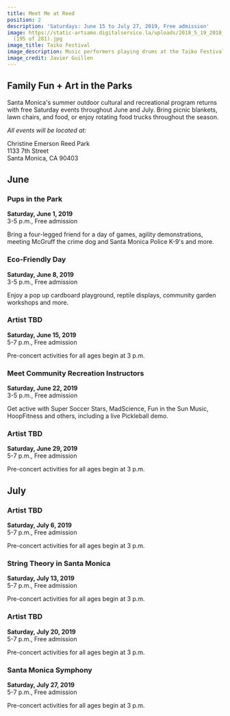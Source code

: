 ```yaml
---
title: Meet Me at Reed
position: 2
description: 'Saturdays: June 15 to July 27, 2019, Free admission'
image: https://static-artsamo.digitalservice.la/uploads/2018_5_19_2018_Meet_Me_At_Reed_Taiko_Festival_Javier_Guillen
  (195 of 281).jpg
image_title: Taiko Festival
image_description: Music performers playing drums at the Taiko Festival
image_credit: Javier Guillen
---
```


## Family Fun + Art in the Parks 

Santa Monica's summer outdoor cultural and recreational program returns with free Saturday events throughout June and July. Bring picnic blankets, lawn chairs, and food, or enjoy rotating food trucks throughout the season.

<em>All events will be located at:</em>

Christine Emerson Reed Park  
1133 7th Street  
Santa Monica, CA 90403

## June

### Pups in the Park

**Saturday, June 1, 2019**  
3-5 p.m., Free admission

Bring a four-legged friend for a day of games, agility demonstrations, meeting McGruff the crime dog and Santa Monica Police K-9's and more. 

### Eco-Friendly Day

**Saturday, June 8, 2019**  
3-5 p.m., Free admission

Enjoy a pop up cardboard playground, reptile displays, community garden workshops and more. 

### Artist TBD

**Saturday, June 15, 2019**  
5-7 p.m., Free admission

Pre-concert activities for all ages begin at 3 p.m.  

### Meet Community Recreation Instructors

**Saturday, June 22, 2019**  
3-5 p.m., Free admission

Get active with Super Soccer Stars, MadScience, Fun in the Sun Music, HoopFitness and others, including a live Pickleball demo. 

### Artist TBD

**Saturday, June 29, 2019**  
5-7 p.m., Free admission

Pre-concert activities for all ages begin at 3 p.m.

## July

### Artist TBD

**Saturday, July 6, 2019**  
5-7 p.m., Free admission

Pre-concert activities for all ages begin at 3 p.m.  

### String Theory in Santa Monica

**Saturday, July 13, 2019**  
5-7 p.m., Free admission 

Pre-concert activities for all ages begin at 3 p.m.  

### Artist TBD

**Saturday,  July 20, 2019**  
5-7 p.m., Free admission

Pre-concert activities for all ages begin at 3 p.m.  

### Santa Monica Symphony

**Saturday, July 27, 2019**  
5-7 p.m., Free admission

Pre-concert activities for all ages begin at 3 p.m.  
